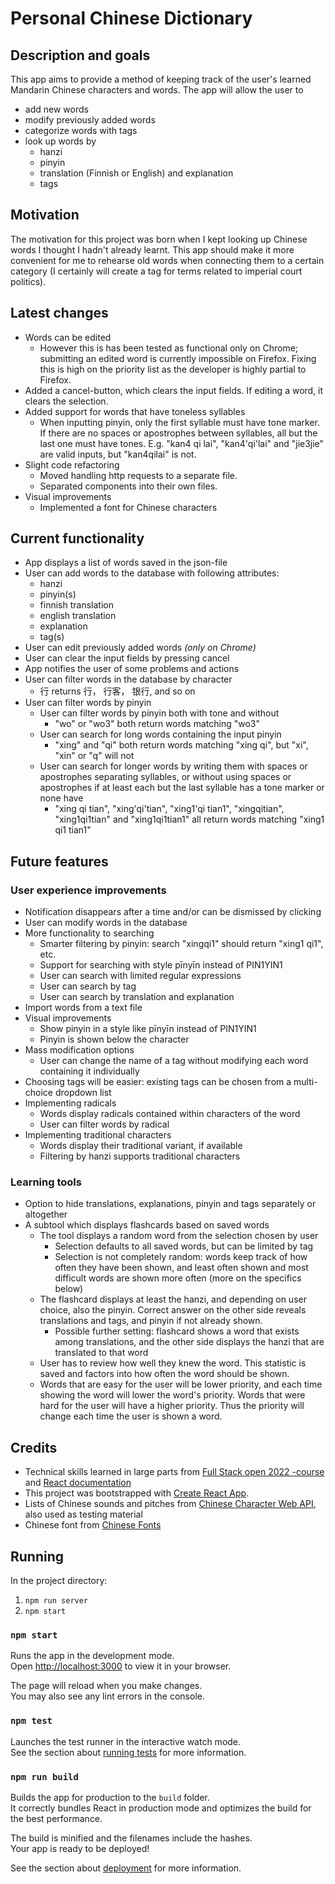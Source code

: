 # Personal Chinese Dictionary

## Description and goals

This app aims to provide a method of keeping track of the user's learned Mandarin Chinese characters and words. The app will allow the user to
- add new words
- modify previously added words
- categorize words with tags
- look up words by
  - hanzi
  - pinyin
  - translation (Finnish or English) and explanation
  - tags

## Motivation

The motivation for this project was born when I kept looking up Chinese words I thought I hadn't already learnt. This app should make it more convenient for me to rehearse old words when connecting them to a certain category (I certainly will create a tag for terms related to imperial court politics).

## Latest changes

- Words can be edited
  - However this is has been tested as functional only on Chrome; submitting an edited word is currently impossible on Firefox. Fixing this is high on the priority list as the developer is highly partial to Firefox.
- Added a cancel-button, which clears the input fields. If editing a word, it clears the selection.
- Added support for words that have toneless syllables
  - When inputting pinyin, only the first syllable must have tone marker. If there are no spaces or apostrophes between syllables, all but the last one must have tones. E.g. "kan4 qi lai",  "kan4'qi'lai" and "jie3jie" are valid inputs, but "kan4qilai" is not.
- Slight code refactoring
  - Moved handling http requests to a separate file.
  - Separated components into their own files.
- Visual improvements
  - Implemented a font for Chinese characters

## Current functionality

- App displays a list of words saved in the json-file
- User can add words to the database with following attributes:
  - hanzi
  - pinyin(s)
  - finnish translation
  - english translation
  - explanation
  - tag(s)
- User can edit previously added words *(only on Chrome)*
- User can clear the input fields by pressing cancel
- App notifies the user of some problems and actions
- User can filter words in the database by character
  - 行 returns 行， 行客， 银行, and so on
- User can filter words by pinyin
  - User can filter words by pinyin both with tone and without
    - "wo" or "wo3" both return words matching "wo3"
  - User can search for long words containing the input pinyin
    - "xing" and "qi" both return words matching "xing qi", but "xi", "xin" or "q" will not
  - User can search for longer words by writing them with spaces or apostrophes separating syllables, or without using spaces or apostrophes if at least each but the last syllable has a tone marker or none have
    - "xing qi tian", "xing'qi'tian", "xing1'qi tian1", "xingqitian", "xing1qi1tian" and "xing1qi1tian1" all return words matching "xing1 qi1 tian1"

## Future features

### User experience improvements
- Notification disappears after a time and/or can be dismissed by clicking
- User can modify words in the database
- More functionality to searching
  - Smarter filtering by pinyin: search "xingqi1" should return "xing1 qi1", etc.
  - Support for searching with style pīnyīn instead of PIN1YIN1
  - User can search with limited regular expressions
  - User can search by tag
  - User can search by translation and explanation
- Import words from a text file
- Visual improvements
  - Show pinyin in a style like pīnyīn instead of PIN1YIN1
  - Pinyin is shown below the character
- Mass modification options
  - User can change the name of a tag without modifying each word containing it individually
- Choosing tags will be easier: existing tags can be chosen from a multi-choice dropdown list 
- Implementing radicals
  - Words display radicals contained within characters of the word
  - User can filter words by radical
- Implementing traditional characters
  - Words display their traditional variant, if available
  - Filtering by hanzi supports traditional characters

### Learning tools
- Option to hide translations, explanations, pinyin and tags separately or altogether
- A subtool which displays flashcards based on saved words
  - The tool displays a random word from the selection chosen by user
    - Selection defaults to all saved words, but can be limited by tag
    - Selection is not completely random: words keep track of how often they have been shown, and least often shown and most difficult words are shown more often (more on the specifics below)
  - The flashcard displays at least the hanzi, and depending on user choice, also the pinyin. Correct answer on the other side reveals translations and tags, and pinyin if not already shown.
    - Possible further setting: flashcard shows a word that exists among translations, and the other side displays the hanzi that are translated to that word
  - User has to review how well they knew the word. This statistic is saved and factors into how often the word should be shown.
  - Words that are easy for the user will be lower priority, and each time showing the word will lower the word's priority. Words that were hard for the user will have a higher priority. Thus the priority will change each time the user is shown a word.


## Credits

- Technical skills learned in large parts from [Full Stack open 2022 -course](https://fullstackopen.com/) and [React documentation](https://reactjs.org/)
- This project was bootstrapped with [Create React App](https://github.com/facebook/create-react-app).
- Lists of Chinese sounds and pitches from [Chinese Character Web API](http://ccdb.hemiola.com/), also used as testing material
- Chinese font from [Chinese Fonts](https://chinesefonts.org/fonts/fzkai-z03-regular)

## Running

In the project directory:
1. `npm run server`
2. `npm start`

### `npm start`

Runs the app in the development mode.\
Open [http://localhost:3000](http://localhost:3000) to view it in your browser.

The page will reload when you make changes.\
You may also see any lint errors in the console.

### `npm test`

Launches the test runner in the interactive watch mode.\
See the section about [running tests](https://facebook.github.io/create-react-app/docs/running-tests) for more information.

### `npm run build`

Builds the app for production to the `build` folder.\
It correctly bundles React in production mode and optimizes the build for the best performance.

The build is minified and the filenames include the hashes.\
Your app is ready to be deployed!

See the section about [deployment](https://facebook.github.io/create-react-app/docs/deployment) for more information.

